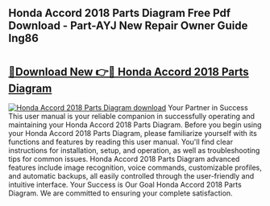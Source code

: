 ## Honda Accord 2018 Parts Diagram Free Pdf Download - Part-AYJ New Repair Owner Guide Ing86

# <h2><a href="http://dfuoqx.blite.top/?on=Honda+Accord+2018+Parts+Diagram">🔗Download New 👉🔴 Honda Accord 2018 Parts Diagram</a></h2>

[![Honda Accord 2018 Parts Diagram download](https://i.imgur.com/lujVjoI.png)](http://dfuoqx.blite.top/?on=Honda+Accord+2018+Parts+Diagram)
Your Partner in Success This user manual is your reliable companion in successfully operating and maintaining your Honda Accord 2018 Parts Diagram. Before you begin using your Honda Accord 2018 Parts Diagram, please familiarize yourself with its functions and features by reading this user manual. You'll find clear instructions for installation, setup, and operation, as well as troubleshooting tips for common issues. Honda Accord 2018 Parts Diagram advanced features include image recognition, voice commands, customizable profiles, and automatic backups, all easily controlled through the user-friendly and intuitive interface. Your Success is Our Goal Honda Accord 2018 Parts Diagram. We are committed to ensuring your complete satisfaction.
